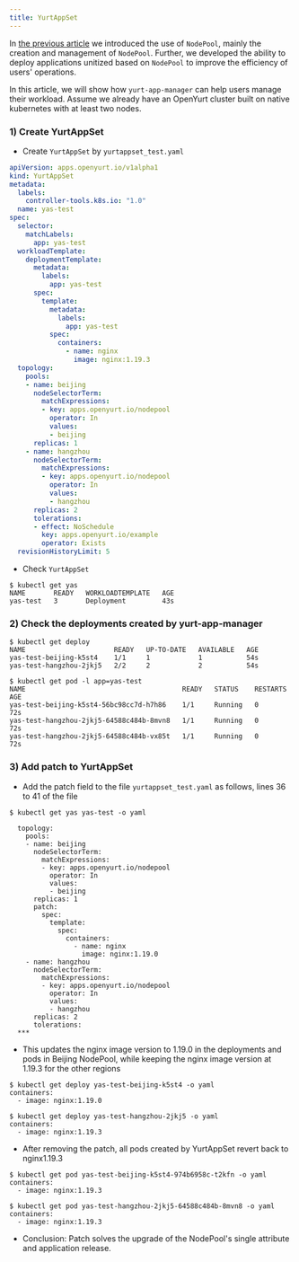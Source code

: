```yaml
---
title: YurtAppSet
---
```





In [the previous article](./node-pool-management.md) we introduced the use of `NodePool`, mainly the creation and management of `NodePool`. 
Further, we developed the ability to deploy applications unitized based on `NodePool` to improve the efficiency of users' operations.

In this article, we will show how `yurt-app-manager` can help users manage their workload. Assume we already have an OpenYurt cluster built on 
native kubernetes with at least two nodes.


### 1) Create YurtAppSet

- Create `YurtAppSet` by `yurtappset_test.yaml`

```yaml
apiVersion: apps.openyurt.io/v1alpha1
kind: YurtAppSet
metadata:
  labels:
    controller-tools.k8s.io: "1.0"
  name: yas-test
spec:
  selector:
    matchLabels:
      app: yas-test
  workloadTemplate:
    deploymentTemplate:
      metadata:
        labels:
          app: yas-test
      spec:
        template:
          metadata:
            labels:
              app: yas-test
          spec:
            containers:
              - name: nginx
                image: nginx:1.19.3
  topology:
    pools:
    - name: beijing 
      nodeSelectorTerm:
        matchExpressions:
        - key: apps.openyurt.io/nodepool
          operator: In
          values:
          - beijing 
      replicas: 1
    - name: hangzhou 
      nodeSelectorTerm:
        matchExpressions:
        - key: apps.openyurt.io/nodepool
          operator: In
          values:
          - hangzhou 
      replicas: 2
      tolerations:
      - effect: NoSchedule
        key: apps.openyurt.io/example
        operator: Exists
  revisionHistoryLimit: 5 
```

- Check `YurtAppSet`

```shell
$ kubectl get yas
NAME       READY   WORKLOADTEMPLATE   AGE
yas-test   3       Deployment         43s
```


### 2) Check the deployments created by yurt-app-manager

```shell
$ kubectl get deploy
NAME                      READY   UP-TO-DATE   AVAILABLE   AGE
yas-test-beijing-k5st4    1/1     1            1           54s
yas-test-hangzhou-2jkj5   2/2     2            2           54s

$ kubectl get pod -l app=yas-test
NAME                                       READY   STATUS    RESTARTS   AGE
yas-test-beijing-k5st4-56bc98cc7d-h7h86    1/1     Running   0          72s
yas-test-hangzhou-2jkj5-64588c484b-8mvn8   1/1     Running   0          72s
yas-test-hangzhou-2jkj5-64588c484b-vx85t   1/1     Running   0          72s
```


### 3) Add patch to YurtAppSet

- Add the patch field to the file `yurtappset_test.yaml` as follows, lines 36 to 41 of the file

```shell
$ kubectl get yas yas-test -o yaml
   
  topology:
    pools:
    - name: beijing 
      nodeSelectorTerm:
        matchExpressions:
        - key: apps.openyurt.io/nodepool
          operator: In
          values:
          - beijing 
      replicas: 1
      patch:
        spec:
          template:
            spec:
              containers:
                - name: nginx
                  image: nginx:1.19.0
    - name: hangzhou 
      nodeSelectorTerm:
        matchExpressions:
        - key: apps.openyurt.io/nodepool
          operator: In
          values:
          - hangzhou 
      replicas: 2
      tolerations:
  *** 
```

- This updates the nginx image version to 1.19.0 in the deployments and pods in Beijing NodePool, while keeping the nginx image version at 1.19.3 for the other regions

```shell
$ kubectl get deploy yas-test-beijing-k5st4 -o yaml
containers:
  - image: nginx:1.19.0

$ kubectl get deploy yas-test-hangzhou-2jkj5 -o yaml
containers:
  - image: nginx:1.19.3
```

- After removing the patch, all pods created by YurtAppSet revert back to nginx1.19.3

```shell
$ kubectl get pod yas-test-beijing-k5st4-974b6958c-t2kfn -o yaml
containers:
  - image: nginx:1.19.3

$ kubectl get pod yas-test-hangzhou-2jkj5-64588c484b-8mvn8 -o yaml
containers:
  - image: nginx:1.19.3
```

- Conclusion: Patch solves the upgrade of the NodePool's single attribute and application release.
